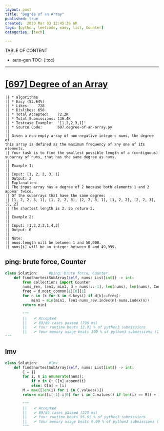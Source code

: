 ```yaml
---
layout: post
title: "Degree of an Array"
published: true
created:  2020 Mar 03 12:45:36 AM
tags: [python, leetcode, easy, list, Counter]
categories: [tech]

---
```


TABLE OF CONTENT

* auto-gen TOC:
{:toc}

- - -


# [[697] Degree of an Array](https://leetcode.com/problems/degree-of-an-array/description/)

    || * algorithms
    || * Easy (52.64%)
    || * Likes:    728
    || * Dislikes: 658
    || * Total Accepted:    72.2K
    || * Total Submissions: 136.4K
    || * Testcase Example:  '[1,2,2,3,1]'
    || * Source Code:       697.degree-of-an-array.py
    || 
    || Given a non-empty array of non-negative integers nums, the degree of
    this array is defined as the maximum frequency of any one of its elements.
    || Your task is to find the smallest possible length of a (contiguous)
    subarray of nums, that has the same degree as nums.
    || 
    || Example 1:
    || 
    || Input: [1, 2, 2, 3, 1]
    || Output: 2
    || Explanation: 
    || The input array has a degree of 2 because both elements 1 and 2 appear twice.
    || Of the subarrays that have the same degree:
    || [1, 2, 2, 3, 1], [1, 2, 2, 3], [2, 2, 3, 1], [1, 2, 2], [2, 2, 3], [2, 2]
    || The shortest length is 2. So return 2.
    || 
    || Example 2:
    || 
    || Input: [1,2,2,3,1,4,2]
    || Output: 6
    || 
    || Note:
    || nums.length will be between 1 and 50,000.
    || nums[i] will be an integer between 0 and 49,999.

## ping: brute force, Counter

```python
class Solution:     #ping: brute force, Counter
    def findShortestSubArray(self, nums: List[int]) -> int:
        from collections import Counter
        nums_rev, len1, min1, d = nums[::-1], len(nums), len(nums), Counter(nums)
        freq = d.most_common(1)[0][1]
        for n in (k for k in d.keys() if d[k]==freq):
            min1 = min(min1, len1-nums_rev.index(n)-nums.index(n))
        return min1

        """
        ||   ✔ Accepted
        ||   ✔ 89/89 cases passed (796 ms)
        ||   ✔ Your runtime beats 12.91 % of python3 submissions
        ||   ✔ Your memory usage beats 100 % of python3 submissions (13.6 MB)
"""
```

## lmv
```python
class Solution:     #lmv
    def findShortestSubArray(self, nums: List[int]) -> int:
        C = {}
        for i, n in enumerate(nums):
            if n in C: C[n].append(i)
            else: C[n] = [i]
        M = max([len(i) for i in C.values()])
        return min([i[-1]-i[0] for i in C.values() if len(i) == M]) + 1

        """
        ||   ✔ Accepted
        ||   ✔ 89/89 cases passed (228 ms)
        ||   ✔ Your runtime beats 95.61 % of python3 submissions
        ||   ✔ Your memory usage beats 9.09 % of python3 submissions (15.1 MB)
        """
```

